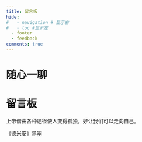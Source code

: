 ```yaml
---
title: 留言板
hide:
#   - navigation # 显示右
#   - toc #显示左
  - footer
  - feedback
comments: true
---
```

# 随心一聊

<div class="poem-wrap">
  <div class="poem-border poem-left"></div>
  <div class="poem-border poem-right"></div>
    <h1>留言板</h1>
    <p id="poem">上帝借由各种途径使人变得孤独，好让我们可以走向自己。</p>
    <p id="info"> 《德米安》黑塞</p>
  </div>



















